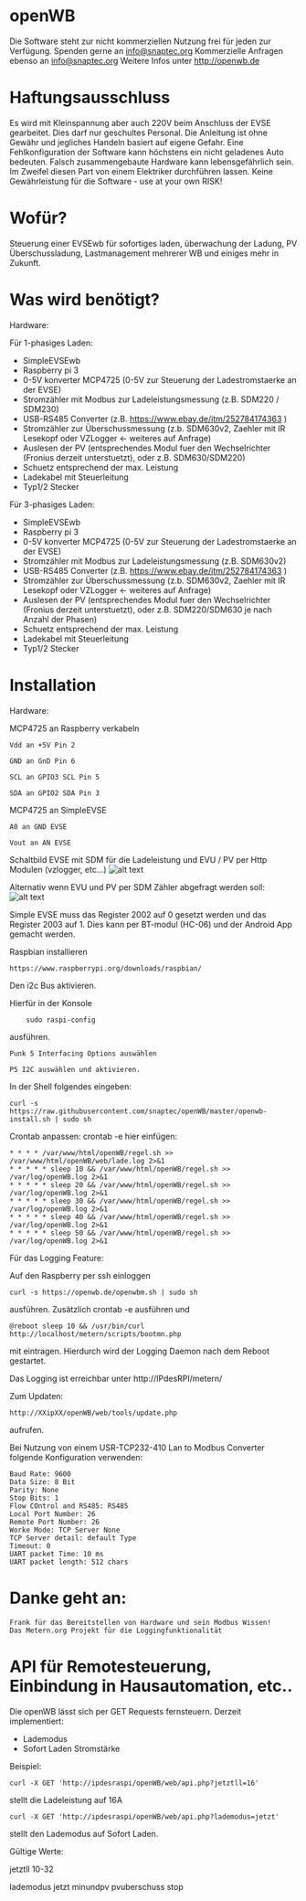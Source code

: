 # openWB




Die Software steht zur nicht kommerziellen Nutzung frei für jeden zur Verfügung.
Spenden gerne an info@snaptec.org
Kommerzielle Anfragen ebenso an info@snaptec.org
Weitere Infos unter http://openwb.de

# Haftungsausschluss
Es wird mit Kleinspannung aber auch 220V beim Anschluss der EVSE gearbeitet. 
Dies darf nur geschultes Personal. Die Anleitung ist ohne Gewähr und jegliches Handeln basiert auf eigene Gefahr.
Eine Fehlkonfiguration der Software kann höchstens ein nicht geladenes Auto bedeuten.
Falsch zusammengebaute Hardware kann lebensgefährlich sein. Im Zweifel diesen Part von einem Elektriker durchführen lassen.
Keine Gewährleistung für die Software - use at your own RISK!

# Wofür?
Steuerung einer EVSEwb für sofortiges laden, überwachung der Ladung, PV Überschussladung, Lastmanagement mehrerer WB und einiges mehr in Zukunft.


# Was wird benötigt?

Hardware:

Für 1-phasiges Laden:
- SimpleEVSEwb
- Raspberry pi 3
- 0-5V konverter MCP4725 (0-5V zur Steuerung der Ladestromstaerke an der EVSE)
- Stromzähler mit Modbus zur Ladeleistungsmessung (z.B. SDM220 / SDM230)
- USB-RS485 Converter (z.B. https://www.ebay.de/itm/252784174363 )
- Stromzähler zur Überschussmessung (z.b. SDM630v2, Zaehler mit IR Lesekopf oder VZLogger <- weiteres auf Anfrage)
- Auslesen der PV (entsprechendes Modul fuer den Wechselrichter (Fronius derzeit unterstuetzt), oder z.B. SDM630/SDM220)
- Schuetz entsprechend der max. Leistung
- Ladekabel mit Steuerleitung
- Typ1/2 Stecker

Für 3-phasiges Laden:
- SimpleEVSEwb
- Raspberry pi 3
- 0-5V konverter MCP4725 (0-5V zur Steuerung der Ladestromstaerke an der EVSE)
- Stromzähler mit Modbus zur Ladeleistungsmessung (z.B. SDM630v2)
- USB-RS485 Converter (z.B. https://www.ebay.de/itm/252784174363 )
- Stromzähler zur Überschussmessung (z.b. SDM630v2, Zaehler mit IR Lesekopf oder VZLogger <- weiteres auf Anfrage)
- Auslesen der PV (entsprechendes Modul fuer den Wechselrichter (Fronius derzeit unterstuetzt), oder z.B. SDM220/SDM630 je nach Anzahl der Phasen)
- Schuetz entsprechend der max. Leistung
- Ladekabel mit Steuerleitung
- Typ1/2 Stecker

# Installation

Hardware:

MCP4725 an Raspberry verkabeln

	Vdd an +5V Pin 2

	GND an GnD Pin 6

	SCL an GPIO3 SCL Pin 5

	SDA an GPIO2 SDA Pin 3



MCP4725 an SimpleEVSE

	A0 an GND EVSE

	Vout an AN EVSE
Schaltbild EVSE mit SDM für die Ladeleistung und EVU / PV per Http Modulen (vzlogger, etc...)
![alt text](http://openwb.de/img/single_openWB_dac.jpg)

Alternativ wenn EVU und PV per SDM Zähler abgefragt werden soll:
![alt text](http://openwb.de/img/single_openWB_lanmb.jpg)


Simple EVSE muss das Register 2002 auf 0 gesetzt werden und das Register 2003 auf 1. Dies kann per BT-modul (HC-06) und der Android App gemacht werden.


Raspbian installieren

	https://www.raspberrypi.org/downloads/raspbian/



Den i2c Bus aktivieren.

Hierfür in der Konsole

        sudo raspi-config

ausführen.

	Punk 5 Interfacing Options auswählen

	P5 I2C auswählen und aktivieren.




In der Shell folgendes eingeben:

	curl -s https://raw.githubusercontent.com/snaptec/openWB/master/openwb-install.sh | sudo sh



Crontab anpassen:
	crontab -e
hier einfügen:

	* * * * /var/www/html/openWB/regel.sh >> /var/www/html/openWB/web/lade.log 2>&1 
	* * * * * sleep 10 && /var/www/html/openWB/regel.sh >> /var/log/openWB.log 2>&1 
	* * * * * sleep 20 && /var/www/html/openWB/regel.sh >> /var/log/openWB.log 2>&1 
	* * * * * sleep 30 && /var/www/html/openWB/regel.sh >> /var/log/openWB.log 2>&1 
	* * * * * sleep 40 && /var/www/html/openWB/regel.sh >> /var/log/openWB.log 2>&1 
	* * * * * sleep 50 && /var/www/html/openWB/regel.sh >> /var/log/openWB.log 2>&1 


Für das Logging Feature:

Auf den Raspberry per ssh einloggen

	curl -s https://openwb.de/openwbm.sh | sudo sh

ausführen.
Zusätzlich crontab -e ausführen und

	@reboot sleep 10 && /usr/bin/curl http://localhost/metern/scripts/bootmn.php

mit eintragen. Hierdurch wird der Logging Daemon nach dem Reboot gestartet.

Das Logging ist erreichbar unter http://IPdesRPI/metern/

Zum Updaten:

	http://XXipXX/openWB/web/tools/update.php

aufrufen.



 Bei Nutzung von einem USR-TCP232-410 Lan to Modbus Converter folgende Konfiguration verwenden:

	Baud Rate: 9600
	Data Size: 8 Bit
	Parity: None
	Stop Bits: 1
	Flow COntrol and RS485: RS485
	Local Port Number: 26
	Remote Port Number: 26
	Worke Mode: TCP Server None
	TCP Server detail: default Type
	Timeout: 0
	UART packet Time: 10 ms
	UART packet length: 512 chars


# Danke geht an:

	Frank für das Bereitstellen von Hardware und sein Modbus Wissen!
	Das Metern.org Projekt für die Loggingfunktionalität

# API für Remotesteuerung, Einbindung in Hausautomation,  etc..

Die openWB lässt sich per GET Requests fernsteuern. Derzeit implementiert:
- Lademodus
- Sofort Laden Stromstärke

Beispiel:

	curl -X GET 'http://ipdesraspi/openWB/web/api.php?jetztll=16'
stellt die Ladeleistung auf 16A

	curl -X GET 'http://ipdesraspi/openWB/web/api.php?lademodus=jetzt'
stellt den Lademodus auf Sofort Laden.

Gültige Werte:

jetztll
	10-32

lademodus
	jetzt
	minundpv
	pvuberschuss
	stop

